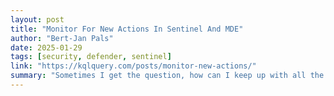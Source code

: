 ```yaml
---
layout: post
title: "Monitor For New Actions In Sentinel And MDE"
author: "Bert-Jan Pals"
date: 2025-01-29
tags: [security, defender, sentinel]
link: "https://kqlquery.com/posts/monitor-new-actions/"
summary: "Sometimes I get the question, how can I keep up with all the new actions that are added to our security solutions? This question is very valid, as identifying potential (new) threats and detection ..."
---
```

